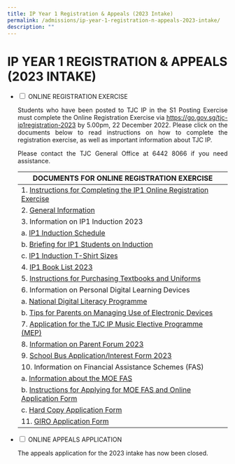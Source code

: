 ```yaml
---
title: IP Year 1 Registration & Appeals (2023 Intake)
permalink: /admissions/ip-year-1-registration-n-appeals-2023-intake/
description: ""
---
```

# IP YEAR 1 REGISTRATION & APPEALS (2023 INTAKE)

<ul class="jekyllcodex_accordion">
  <li>
    <input type="checkbox" id="accordion1">
    <label for="accordion1">ONLINE REGISTRATION EXERCISE</label>
    <div>
			<p style="text-align: justify;">Students who have been posted to TJC IP in the S1 Posting Exercise must complete the Online Registration Exercise via <a href="https://go.gov.sg/tjc-ip1registration-2023">https://go.gov.sg/tjc-ip1registration-2023</a> by 5.00pm, 22 December 2022. Please click on the documents below to read instructions on how to complete the registration exercise, as well as important information about TJC IP.</p>
			<p style="text-align: justify;">Please contact the TJC General Office at 6442 8066 if you need assistance.</p>
			<table>
<thead>
<tr>
<th style="text-align: center;">DOCUMENTS FOR ONLINE REGISTRATION EXERCISE</th>
</tr>
</thead>
<tbody>
<tr>
<td>1. <a href="https://www-temasekjc-moe-edu-sg-admin.cwp.sg/qql/slot/u1470/IP1%20Registration%20&amp;%20Appeals%20Documents/1.%20Instructions%20for%20Completing%20the%20IP1%202023%20intake%20Online%20Registration%20Exercise.pdf">Instructions for Completing the IP1 Online Registration Exercise</a></td>
</tr>
<tr>
<td>2. <a href="https://www.temasekjc.moe.edu.sg/qql/slot/u1470/IP1%20Registration%20&amp;%20Appeals%20Documents/2.%20General%20Info%202023.pdf">General Information</a></td>
</tr>
<tr>
<td>3. Information on IP1 Induction 2023</td>
</tr>
<tr>
<td>a. <a href="https://www.temasekjc.moe.edu.sg/qql/slot/u1470/IP1%20Registration%20&amp;%20Appeals%20Documents/3a.%20IP1%20Induction%20Schedule.pdf">IP1 Induction Schedule</a></td>
</tr>
<tr>
<td>b. <a href="https://www.temasekjc.moe.edu.sg/qql/slot/u1470/IP1%20Registration%20&amp;%20Appeals%20Documents/3b.%20Briefing%20for%20IP1%20Students%20on%20Induction.pdf">Briefing for IP1 Students on Induction </a></td>
</tr>
<tr>
<td>c. <a href="https://www.temasekjc.moe.edu.sg/qql/slot/u1470/IP1%20Registration%20&amp;%20Appeals%20Documents/3c.%20IP1%20Induction%20T-Shirt%20Sizes.png">IP1 Induction T-Shirt Sizes</a></td>
</tr>
<tr>
<td>4. <a href="https://www.temasekjc.moe.edu.sg/qql/slot/u1470/IP1%20Registration%20&amp;%20Appeals%20Documents/4.%20IP1%20Booklist%202023.pdf">IP1 Book List 2023</a></td>
</tr>
<tr>
<td>5. <a href="https://www.temasekjc.moe.edu.sg/qql/slot/u1470/IP1%20Registration%20&amp;%20Appeals%20Documents/5.%20Instructions%20for%20Purchasing%20of%20Textbooks%20and%20Uniforms.pdf">Instructions for Purchasing Textbooks and Uniforms</a></td>
</tr>
<tr>
<td>6. Information on Personal Digital Learning Devices</td>
</tr>
<tr>
<td>a. <a href="https://www.temasekjc.moe.edu.sg/qql/slot/u1470/IP1%20Registration%20&amp;%20Appeals%20Documents/6a.%20National%20Digital%20Literacy%20Programme.pdf">National Digital Literacy Programme</a></td>
</tr>
<tr>
<td>b. <a href="https://www.temasekjc.moe.edu.sg/qql/slot/u1470/IP1%20Registration%20&amp;%20Appeals%20Documents/6b.%20Tips%20for%20Parents%20on%20Managing%20Use%20of%20E-Devices.pdf">Tips for Parents on Managing Use of Electronic Devices</a></td>
</tr>
<tr>
<td>7. <a href="https://www.temasekjc.moe.edu.sg/qql/slot/u1470/IP1%20Registration%20&amp;%20Appeals%20Documents/7.%20Application%20for%20TJC%20IP%20Music%20Elective%20Programme.pdf">Application for the TJC IP Music Elective Programme (MEP)</a></td>
</tr>
<tr>
<td>8. <a href="https://www.temasekjc.moe.edu.sg/qql/slot/u1470/IP1%20Registration%20&amp;%20Appeals%20Documents/8.%20Parent%20Forum%202023.pdf">Information on Parent Forum 2023</a></td>
</tr>
<tr>
<td>9. <a href="https://www.temasekjc.moe.edu.sg/qql/slot/u1470/IP1%20Registration%20&amp;%20Appeals%20Documents/9.%20School%20Bus%20Application%20Form.pdf">School Bus Application/Interest Form 2023</a></td>
</tr>
<tr>
<td>10. Information on Financial Assistance Schemes (FAS)</td>
</tr>
<tr>
<td>a. <a href="https://www.temasekjc.moe.edu.sg/qql/slot/u1470/IP1%20Registration%20&amp;%20Appeals%20Documents/10a.%20Information%20about%20the%20MOE%20FAS%20Scheme.pdf">Information about the MOE FAS</a></td>
</tr>
<tr>
<td>b. <a href="https://www.temasekjc.moe.edu.sg/qql/slot/u1470/IP1%20Registration%20&amp;%20Appeals%20Documents/10b.%20MOE%20FAS%202023_Instructions%20and%20Online%20Application%20Form.pdf">Instructions for Applying for MOE FAS and Online Application Form</a></td>
</tr>
<tr>
<td>c. <a href="https://www.temasekjc.moe.edu.sg/qql/slot/u1470/IP1%20Registration%20&amp;%20Appeals%20Documents/10c.%20MOE%20FAS%202023_Hard%20Copy%20Application%20Form.pdf">Hard Copy Application Form</a></td>
</tr>
<tr>
<td>11. <a href="https://www.temasekjc.moe.edu.sg/qql/slot/u1470/IP1%20Registration%20&amp;%20Appeals%20Documents/11.%20GIRO%20application%20form.pdf">GIRO Application Form</a></td>
</tr>
</tbody>
</table>
    </div>
	</li> 
  <li>
    <input type="checkbox" id="accordion2">
    <label for="accordion2">ONLINE APPEALS APPLICATION</label>
    <div>
			<p style="text-align: justify;">The appeals application for the 2023 intake has now been closed. </p>
    </div>
	</li> 
	</ul>